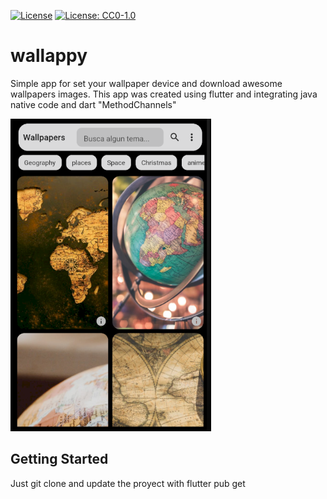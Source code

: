 [![License](https://img.shields.io/badge/license-MIT-blue.svg?style=flat)](http://mit-license.org)
[![License: CC0-1.0](https://licensebuttons.net/l/zero/1.0/80x15.png)](http://creativecommons.org/publicdomain/zero/1.0/)


# wallappy

Simple app for set your wallpaper device and download awesome wallpapers images.
This app was created using flutter and integrating java native code and dart "MethodChannels" 

<img src="assets/img_muestra.png" alt="Resultado de la aplicacion" height="500" />




## Getting Started

Just git clone and update the proyect with flutter pub get
